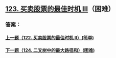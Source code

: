 ## [123. 买卖股票的最佳时机 III](https://leetcode-cn.com/problems/best-time-to-buy-and-sell-stock-iii/)（困难）





### 答案：



#### [上一题（122. 买卖股票的最佳时机 II）(简单)](https://github.com/sdwwld/leetCode/blob/master/src/main/java/com/wld/java/leetcode/leetCode0122.md)

#### [下一题（124. 二叉树中的最大路径和）(困难)](https://github.com/sdwwld/leetCode/blob/master/src/main/java/com/wld/java/leetcode/leetCode0124.md)